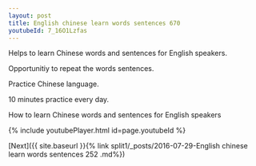 ```yaml
---
layout: post
title: English chinese learn words sentences 670 
youtubeId: 7_16O1Lzfas
---
```

 
 
Helps to learn Chinese words and sentences for English speakers.

Opportunitiy to repeat the words sentences. 

Practice Chinese language. 
 
10 minutes practice every day. 
 
How to learn Chinese words and sentences for English speakers 
 
{% include youtubePlayer.html id=page.youtubeId %}
 
 
[Next]({{ site.baseurl }}{% link  split1/_posts/2016-07-29-English chinese learn words sentences 252 .md%})
 
